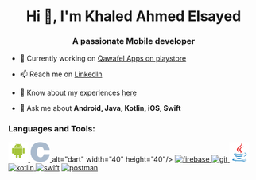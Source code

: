 <h1 align="center">Hi 👋, I'm Khaled Ahmed Elsayed</h1>
<h3 align="center">A passionate Mobile developer</h3>

- 🔭 Currently working on [Qawafel Apps on playstore](https://play.google.com/store/apps/developer?id=Qawafel)

- 📫 Reach me on [LinkedIn](https://www.linkedin.com/in/khaled-ahmed-elsayed)

- 📄 Know about my experiences [here](https://drive.google.com/file/d/1nAxV2a8A2jLLEHAJPAK-mfIyNv0hQvwp/view?usp=drive_link)
  
- 💬 Ask me about **Android, Java, Kotlin, iOS, Swift**

<h3 align="left">Languages and Tools:</h3>
<p align="left"> <a href="https://developer.android.com" target="_blank" rel="noreferrer"> <img src="https://raw.githubusercontent.com/devicons/devicon/master/icons/android/android-original-wordmark.svg" alt="android" width="40" height="40"/> </a> <a href="https://www.cprogramming.com/" target="_blank" rel="noreferrer"> <img src="https://raw.githubusercontent.com/devicons/devicon/master/icons/c/c-original.svg" alt="c" width="40" height="40"/> </a> alt="dart" width="40" height="40"/> </a> <a href="https://firebase.google.com/" target="_blank" rel="noreferrer"> <img src="https://www.vectorlogo.zone/logos/firebase/firebase-icon.svg" alt="firebase" width="40" height="40"/> </a> <a href="https://git-scm.com/" target="_blank" rel="noreferrer"> <img src="https://www.vectorlogo.zone/logos/git-scm/git-scm-icon.svg" alt="git" width="40" height="40"/> </a> <a href="https://www.java.com" target="_blank" rel="noreferrer"> <img src="https://raw.githubusercontent.com/devicons/devicon/master/icons/java/java-original.svg" alt="java" width="40" height="40"/> </a> <a href="https://kotlinlang.org" target="_blank" rel="noreferrer"> <img src="https://www.vectorlogo.zone/logos/kotlinlang/kotlinlang-icon.svg" alt="kotlin" width="40" height="40"/> <a href="https://swift.org" target="_blank" rel="noreferrer"> <img src="https://www.vectorlogo.zone/logos/kotlinlang/swiftlang-icon.svg" alt="swift" width="40" height="40"/></a> <a href="https://postman.com" target="_blank" rel="noreferrer"> <img src="https://www.vectorlogo.zone/logos/getpostman/getpostman-icon.svg" alt="postman" width="40" height="40"/> </a> </p>
